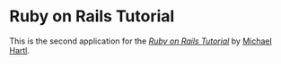 # Ruby on Rails Tutorial

This is the second application for the
[*Ruby on Rails Tutorial*](http://www.railstutorial.org/)
by [Michael Hartl](http://www.michaelhartl.com/).